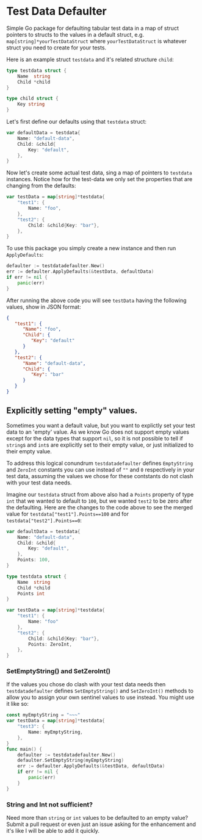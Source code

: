 # Test Data Defaulter

Simple Go package for defaulting tabular test data in a map of struct pointers
to structs to the values in a default struct, e.g. `map[string]*yourTestDataStruct` 
where `yourTestDataStruct` is whatever struct you need to create for your tests.

Here is an example struct `testdata` and it's related structure `child`:

```go
type testdata struct {
    Name  string
    Child *child
}

type child struct {
    Key string
}
```
Let's first define our defaults using that `testdata` struct:

```go
var defaultData = testdata{
    Name: "default-data",
    Child: &child{
        Key: "default",
    },
}
```

Now let's create some actual test data, sing a map of pointers to `testdata` instances. Notice how for the test-data we only set the properties that are changing from the defaults:

```go
var testData = map[string]*testdata{
    "test1": {
        Name: "foo",
    },
    "test2": {
        Child: &child{Key: "bar"},
    },
}
```

To use this package you simply create a new instance and then run `ApplyDefaults`:

```go
defaulter := testdatadefaulter.New()
err := defaulter.ApplyDefaults(&testData, defaultData)
if err != nil {
    panic(err)
}
```
After running the above code you will see `testData` having the following values, show in JSON format:

```json
{
   "test1": {
      "Name": "foo",
      "Child": {
         "Key": "default"
      }
   },
   "test2": {
      "Name": "default-data",
      "Child": {
         "Key": "bar"
      }
   }
}
```

## Explicitly setting "empty" values.
Sometimes you want a default value, but you want to explictly set your test data to an 'empty' value. As we know Go does not support empty values except for the data types that support `nil`, so it is not possible to tell if `string`s and `int`s are explicitly set to their empty value, or just initialized to their empty value.

To address this logical conundrum `testdatadefaulter` defines `EmptyString` and `ZeroInt` constants you can use instead of `""` and `0` respectively in your test data, assuming the values we chose for these contstants do not clash with your test data needs.

Imagine our `testdata` struct from above also had a `Points` property of type `int` that we wanted to default to `100`, but we wanted `test2` to be zero after the defaulting. Here are the changes to the code above to see the merged value for `testdata["test1"].Points==100` and for `testdata["test2"].Points==0`:

```go
var defaultData = testdata{
    Name: "default-data",
    Child: &child{
        Key: "default",
    },
    Points: 100,
}

type testdata struct {
    Name  string
    Child *child
    Points int
}

var testData = map[string]*testdata{
    "test1": {
        Name: "foo"
    },
    "test2": {
        Child: &child{Key: "bar"},
        Points: ZeroInt,
    },
}
```

### SetEmptyString() and SetZeroInt()

If the values you chose do clash with your test data needs then `testdatadefaulter` defines `SetEmptyString()` and `SetZeroInt()` methods to allow you to assign your own sentinel values to use instead. You might use it like so:

```go
const myEmptyString = "~~~"
var testData = map[string]*testdata{
    "test3": {
        Name: myEmptyString,
    },
}
func main() {
    defaulter := testdatadefaulter.New()
    defaulter.SetEmptyString(myEmptyString)
    err := defaulter.ApplyDefaults(&testData, defaultData)
    if err != nil {
        panic(err)
    }
}
```

### String and Int not sufficient?
Need more than `string` or `int` values to be defaulted to an empty value?  Submit a pull request or even just an issue asking for the enhancement and it's like I will be able to add it quickly.

